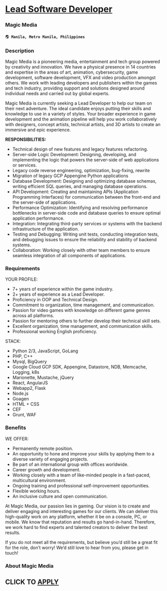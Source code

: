 # [Lead Software Developer](https://www.remotewlb.com/apply/lead-software-developer-108409)  
### Magic Media  
#### `🌎 Manila, Metro Manila, Philippines`  

### **Description**

Magic Media is a pioneering media, entertainment and tech group powered by creativity and innovation. We have a physical presence in 14 countries and expertise in the areas of art, animation, cybersecurity, game development, software development, VFX and video production amongst others. We work with leading developers and publishers within the games and tech industry, providing support and solutions designed around individual needs and carried out by global experts.

Magic Media is currently seeking a Lead Developer to help our team on their next adventure. The ideal candidate enjoys putting their skills and knowledge to use in a variety of styles. Your broader experience in game development and the animation pipeline will help you work collaboratively with designers, concept artists, technical artists, and 3D artists to create an immersive and epic experience.  

 **RESPONSIBILITIES:**

  * Technical design of new features and legacy features refactoring.
  * Server-side Logic Development: Designing, developing, and implementing the logic that powers the server-side of web applications or services.
  * Legacy code reverse engineering, optimization, bug-fixing, rewrite
  * Migration of legacy GCP Appengine Python applications 
  * Database Development: Designing and optimizing database schemas, writing efficient SQL queries, and managing database operations.
  * API Development: Creating and maintaining APIs (Application Programming Interfaces) for communication between the front-end and the server-side of applications.
  * Performance Optimization: Identifying and resolving performance bottlenecks in server-side code and database queries to ensure optimal application performance.
  * Integration: Integrating third-party services or systems with the backend infrastructure of the application.
  * Testing and Debugging: Writing unit tests, conducting integration tests, and debugging issues to ensure the reliability and stability of backend systems.
  * Collaboration: Working closely with other team members to ensure seamless integration of all components of applications.

### **Requirements**

YOUR PROFILE:

  * 7+ years of experience within the game industry.
  * 2+ years of experience as a Lead Developer.
  * Proficiency in OOP and Technical Design.
  * Commitment to organization, time management, and communication.
  * Passion for video games with knowledge on different game genres across all platforms.
  * Passion for mentoring others to further develop their technical skill sets.
  * Excellent organization, time management, and communication skills.
  * Professional working English proficiency.

STACK:

  * Python 2/3, JavaScript, GoLang
  * PHP, C++
  * Mysql, BigQuery
  * Google Cloud GCP SDK, Appengine, Datastore, NDB, Memcache, Logging, k8s
  * Marionette, Mustache, jQuery
  * React, AngularJS
  * Webapp2, Flask
  * Node.js
  * Goagen
  * HTML + CSS
  * CEF
  * Grunt, WAF

### **Benefits**

WE OFFER:

  * Permanently remote position.
  * An opportunity to hone and improve your skills by applying them to a diverse variety of engaging projects.
  * Be part of an international group with offices worldwide.
  * Career growth and development.
  * Working closely with a team of like-minded people in a fast-paced, multicultural environment.
  * Ongoing training and professional self-improvement opportunities.
  * Flexible working hours.
  * An inclusive culture and open communication.

At Magic Media, our passion lies in gaming. Our vision is to create and deliver engaging and interesting games for our clients. We can deliver this high-quality work on any platform, whether it be on a console, PC, or mobile. We know that reputation and results go hand-in-hand. Therefore, we work hard to find experts and talented creators to deliver the best results.

If you do not meet all the requirements, but believe you’d still be a great fit for the role, don’t worry! We’d still love to hear from you, please get in touch!

###  **About Magic Media**

  
## CLICK TO [APPLY](https://www.remotewlb.com/apply/lead-software-developer-108409)


